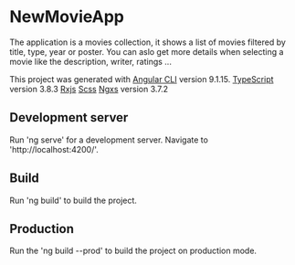 # NewMovieApp

The application is a movies collection, it shows a list of movies filtered by title, type, year or poster.
You can aslo get more details when selecting a movie like the description, writer, ratings ...


This project was generated with
[Angular CLI](https://github.com/angular/angular-cli) version 9.1.15.
[TypeScript](https://www.typescriptlang.org/) version 3.8.3
[Rxjs](https://github.com/ReactiveX/rxjs)
[Scss](http://sass-lang.com/)
[Ngxs](http://ngxs.io) version 3.7.2


## Development server

Run 'ng serve' for a development server.
Navigate to 'http://localhost:4200/'.

## Build

Run 'ng build' to build the project.

## Production 

Run the 'ng build --prod' to build the project on production mode.